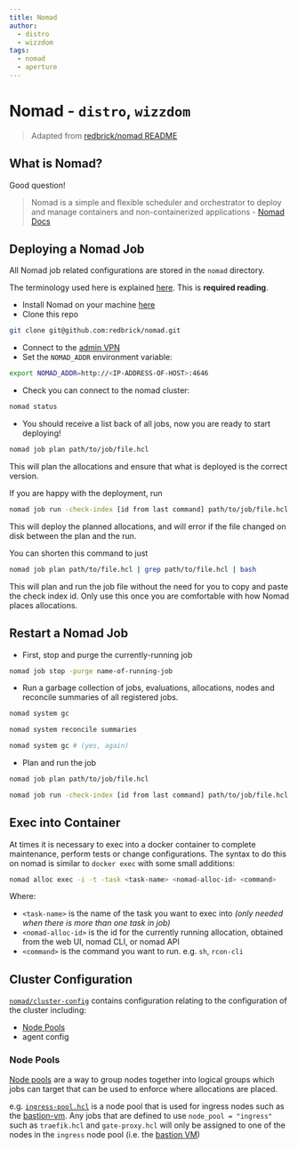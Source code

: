 ```yaml
---
title: Nomad
author:
  - distro
  - wizzdom
tags:
  - nomad
  - aperture
---
```


# Nomad - `distro`, `wizzdom`

> Adapted from [redbrick/nomad README](https://github.com/redbrick/nomad/README.md)

## What is Nomad?

Good question!

> Nomad is a simple and flexible scheduler and orchestrator to deploy and manage
> containers and non-containerized applications
> \- [Nomad Docs](https://developer.hashicorp.com/nomad)

## Deploying a Nomad Job

All Nomad job related configurations are stored in the `nomad` directory.

The terminology used here is explained [here](https://developer.hashicorp.com/nomad/tutorials/get-started/get-started-vocab). This is **required reading**.

- Install Nomad on your machine [here](https://developer.hashicorp.com/nomad/docs/install)
- Clone this repo

```bash
git clone git@github.com:redbrick/nomad.git
```

- Connect to the [admin VPN](../procedures/vpn.md)
- Set the `NOMAD_ADDR` environment variable:

```bash
export NOMAD_ADDR=http://<IP-ADDRESS-OF-HOST>:4646
```

- Check you can connect to the nomad cluster:

```bash
nomad status
```

- You should receive a list back of all jobs, now you are ready to start deploying!

```bash
nomad job plan path/to/job/file.hcl
```

This will plan the allocations and ensure that what is deployed is the correct version.

If you are happy with the deployment, run

```bash
nomad job run -check-index [id from last command] path/to/job/file.hcl
```

This will deploy the planned allocations, and will error if the file changed on disk between the plan and the run.

You can shorten this command to just

```bash
nomad job plan path/to/file.hcl | grep path/to/file.hcl | bash
```

This will plan and run the job file without the need for you to copy and paste the check index id. Only use this once you are comfortable with how Nomad places allocations.

## Restart a Nomad Job

- First, stop and purge the currently-running job

```bash
nomad job stop -purge name-of-running-job
```

- Run a garbage collection of jobs, evaluations, allocations, nodes and reconcile summaries of all registered jobs.

```bash
nomad system gc

nomad system reconcile summaries

nomad system gc # (yes, again)
```

- Plan and run the job

```bash
nomad job plan path/to/job/file.hcl

nomad job run -check-index [id from last command] path/to/job/file.hcl
```

## Exec into Container

At times it is necessary to exec into a docker container to complete maintenance, perform tests or change configurations. The syntax to do this on nomad is similar to `docker exec` with some small additions:

```bash
nomad alloc exec -i -t -task <task-name> <nomad-alloc-id> <command>
```

Where:

- `<task-name>` is the name of the task you want to exec into *(only needed when there is more than one task in job)*
- `<nomad-alloc-id>` is the id for the currently running allocation, obtained from the web UI, nomad CLI, or nomad API
- `<command>` is the command you want to run. e.g. `sh`, `rcon-cli`

## Cluster Configuration

[`nomad/cluster-config`](https://github.com/redbrick/nomad/tree/master/cluster-config) contains configuration relating to the configuration of the cluster including:

- [Node Pools](#node-pools)
- agent config

### Node Pools

[Node pools](https://developer.hashicorp.com/nomad/docs/concepts/node-pools) are a way to group nodes together into logical groups which jobs can target that can be used to enforce where allocations are placed.

e.g. [`ingress-pool.hcl`](https://github.com/redbrick/nomad/blob/master/cluster-config/ingress-pool.hcl) is a node pool that is used for ingress nodes such as the [bastion-vm](bastion-vm). Any jobs that are defined to use `node_pool = "ingress"` such as `traefik.hcl` and `gate-proxy.hcl` will only be assigned to one of the nodes in the `ingress` node pool (i.e. the [bastion VM](bastion-vm))
